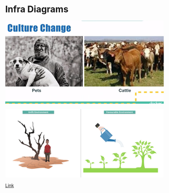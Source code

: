 # Infra Diagrams

![How to securely publish internet applications at scale](../../../.gitbook/assets/image%20%2858%29.png)

![Application load balancer simplifies deployment...](../../../.gitbook/assets/image%20%2826%29.png)

[Link](https://images.app.goo.gl/fg1YnpNd4d67rALRA)

